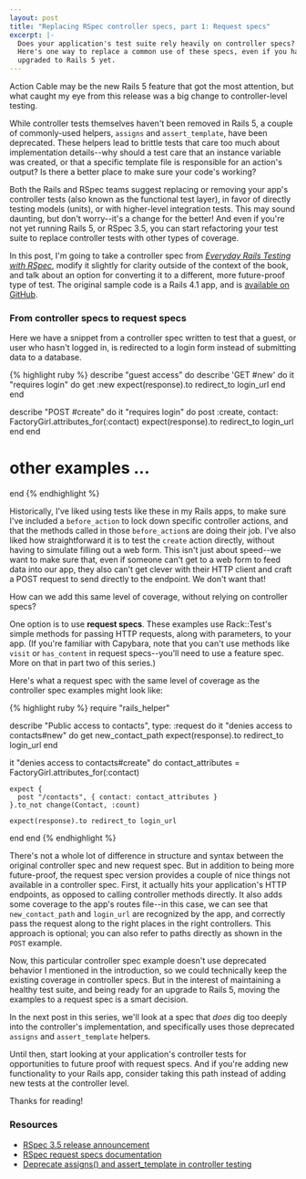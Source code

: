```yaml
---
layout: post
title: "Replacing RSpec controller specs, part 1: Request specs"
excerpt: |-
  Does your application's test suite rely heavily on controller specs? It's time to consider alternatives, as controller testing has changed in Rails 5.
  Here's one way to replace a common use of these specs, even if you haven't
  upgraded to Rails 5 yet.
---
```


Action Cable may be the new Rails 5 feature that got the most attention, but what caught my eye from this release was a big change to controller-level testing.

While controller tests themselves haven't been removed in Rails 5, a couple of commonly-used helpers, `assigns` and `assert_template`, have been deprecated. These helpers lead to brittle tests that care too much about implementation details--why should a test care that an instance variable was created, or that a specific template file is responsible for an action's output? Is there a better place to make sure your code's working?

Both the Rails and RSpec teams suggest replacing or removing your app's controller tests (also known as the functional test layer), in favor of directly testing models (units), or with higher-level integration tests. This may sound daunting, but don't worry--it's a change for the better! And even if you're not yet running Rails 5, or RSpec 3.5, you can start refactoring your test suite to replace controller tests with other types of coverage.

In this post, I'm going to take a controller spec from *[Everyday Rails Testing with RSpec](https://leanpub.com/everydayrailsrspec)*, modify it slightly for clarity outside of the context of the book, and talk about an option for converting it to a different, more future-proof type of test. The original sample code is a Rails 4.1 app, and is [available on GitHub](https://github.com/everydayrails/rails-4-1-rspec-3-0).

### From controller specs to request specs

Here we have a snippet from a controller spec written to test that a guest, or user who hasn't logged in, is redirected to a login form instead of submitting data to a database.

{% highlight ruby %}
describe "guest access" do
  describe 'GET #new' do
    it "requires login" do
      get :new
      expect(response).to redirect_to login_url
    end
  end

  describe "POST #create" do
    it "requires login" do
      post :create, contact: FactoryGirl.attributes_for(:contact)
      expect(response).to redirect_to login_url
    end
  end

  # other examples ...
end
{% endhighlight %}

Historically, I've liked using tests like these in my Rails apps, to make sure I've included a `before_action` to lock down specific controller actions, and that the methods called in those `before_action`s are doing their job. I've also liked how straightforward it is to test the `create` action directly, without having to simulate filling out a web form. This isn't just about speed--we want to make sure that, even if someone can't get to a web form to feed data into our app, they also can't get clever with their HTTP client and craft a POST request to send directly to the endpoint. We don't want that!

How can we add this same level of coverage, without relying on controller specs?

One option is to use **request specs**. These examples use Rack::Test's simple methods for passing HTTP requests, along with parameters, to your app. (If you're familiar with Capybara, note that you can't use methods like `visit` or `has_content` in request specs--you'll need to use a feature spec. More on that in part two of this series.)

Here's what a request spec with the same level of coverage as the controller spec examples might look like:

{% highlight ruby %}
require "rails_helper"

describe "Public access to contacts", type: :request do
  it "denies access to contacts#new" do
    get new_contact_path
    expect(response).to redirect_to login_url
  end

  it "denies access to contacts#create" do
    contact_attributes = FactoryGirl.attributes_for(:contact)

    expect {
      post "/contacts", { contact: contact_attributes }
    }.to_not change(Contact, :count)

    expect(response).to redirect_to login_url
  end
end
{% endhighlight %}

There's not a whole lot of difference in structure and syntax between the original controller spec and new request spec. But in addition to being more future-proof, the request spec version provides a couple of nice things not available in a controller spec. First, it actually hits your application's HTTP endpoints, as opposed to calling controller methods directly. It also adds some coverage to the app's routes file--in this case, we can see that `new_contact_path` and `login_url` are recognized by the app, and correctly pass the request along to the right places in the right controllers. This approach is optional; you can also refer to paths directly as shown in the `POST` example.

Now, this particular controller spec example doesn't use deprecated behavior I mentioned in the introduction, so we could technically keep the existing coverage in controller specs. But in the interest of maintaining a healthy test suite, and being ready for an upgrade to Rails 5, moving the examples to a request spec is a smart decision.

In the next post in this series, we'll look at a spec that *does* dig too deeply into the controller's implementation, and specifically uses those deprecated `assigns` and `assert_template` helpers.

Until then, start looking at your application's controller tests for opportunities to future proof with request specs. And if you're adding new functionality to your Rails app, consider taking this path instead of adding new tests at the controller level.

Thanks for reading!

### Resources

- [RSpec 3.5 release announcement](http://rspec.info/blog/2016/07/rspec-3-5-has-been-released/)
- [RSpec request specs documentation](https://www.relishapp.com/rspec/rspec-rails/docs/request-specs/request-spec)
- [Deprecate assigns() and assert_template in controller testing](https://github.com/rails/rails/issues/18950)
